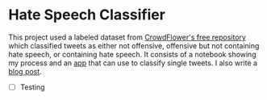 # Hate Speech Classifier

This project used a labeled dataset from [CrowdFlower's free repository](http://www.crowdflower.com/data-for-everyone/) which classified tweets as either not offensive, offensive but not containing hate speech, or containing hate speech. It consists of a notebook showing my process and an [app](http://gordon.pythonanywhere.com/) that can use to classify single tweets. I also write a [blog post](http://gfleetwood.github.io/hate-speech/).

- [ ] Testing
